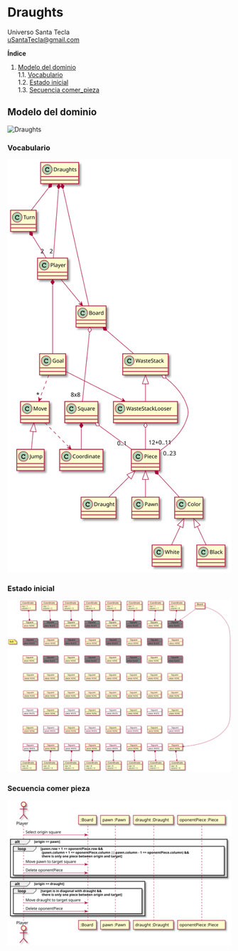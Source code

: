 # Draughts
Universo Santa Tecla  
[uSantaTecla@gmail.com](mailto:uSantaTecla@gmail.com)

**Índice**

1. [Modelo del dominio](#modelo-del-dominio)  
   1.1. [Vocabulario](#vocabulario)  
   1.2. [Estado inicial](#estado-inicial)  
   1.3. [Secuencia comer_pieza](#secuencia-comer-pieza)

## Modelo del dominio

![Draughts](docs/images/mastermind.jpg)

### Vocabulario

![Vocabulario](./docs/diagrams/out/modeloDominio/class_diagram.svg)

### Estado inicial

![Estado Inicial](./docs/diagrams/out/modeloDominio/initial_state.svg)

### Secuencia comer pieza

![Secuencia Comer_Pieza](./docs/diagrams/out/modeloDominio/eat_sequence.svg)  
